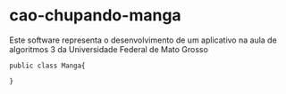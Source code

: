# cao-chupando-manga

Este software representa o desenvolvimento de um aplicativo na aula de algoritmos 3 da Universidade Federal de Mato Grosso

```
public class Manga{

}

```
